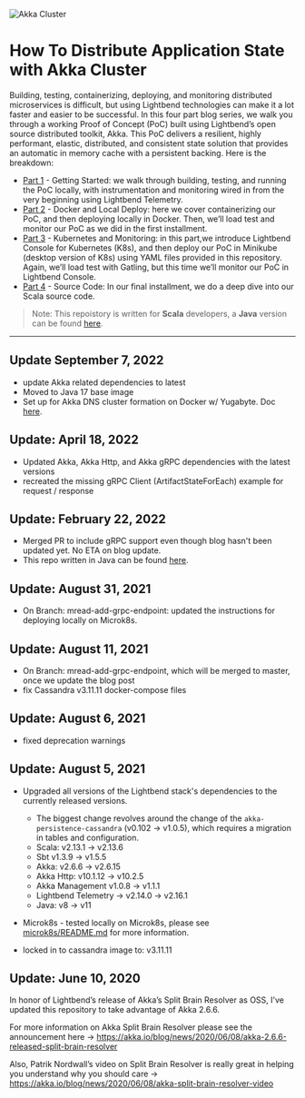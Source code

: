 ![Akka Cluster](Blog_Model.png)
# How To Distribute Application State with Akka Cluster

Building, testing, containerizing, deploying, and monitoring distributed microservices is difficult, but using Lightbend technologies can make it a lot faster and easier to be successful.
In this four part blog series, we walk you through a working Proof of Concept (PoC) built using Lightbend’s open source distributed toolkit, Akka. This PoC delivers a resilient, highly performant, elastic, distributed, and consistent state solution that provides an automatic in memory cache with a persistent backing. Here is the breakdown:
- [Part 1](https://www.lightbend.com/blog/how-to-distribute-application-state-with-akka-cluster-part-1-getting-started) - Getting Started: we walk through building, testing, and running the PoC locally, with instrumentation and monitoring wired in from the very beginning using Lightbend Telemetry. 
- [Part 2](https://www.lightbend.com/blog/how-to-distribute-application-state-with-akka-cluster-part-2-docker-and-local-deploy) - Docker and Local Deploy: here we cover containerizing our PoC, and then deploying locally in Docker. Then, we’ll load test and monitor our PoC as we did in the first installment.
- [Part 3](https://www.lightbend.com/blog/how-to-distribute-application-state-with-akka-cluster-part-3-kubernetes-monitoring) - Kubernetes and Monitoring: in this part,we introduce Lightbend Console for Kubernetes (K8s), and then deploy our PoC in Minikube (desktop version of K8s) using YAML files provided in this repository. Again, we’ll load test with Gatling, but this time we’ll monitor our PoC in Lightbend Console.
- [Part 4](https://www.lightbend.com/blog/how-to-distribute-application-state-with-akka-cluster-part-4-the-source-code) - Source Code: In our final installment, we do a deep dive into our Scala source code.
> Note: This repoistory is written for **Scala** developers, a **Java** version  can be found [here](https://github.com/michael-read/akka-typed-distributed-state-blog-java). 	
----------------
## Update September 7, 2022
- update Akka related dependencies to latest
- Moved to Java 17 base image
- Set up for Akka DNS cluster formation on Docker w/ Yugabyte. Doc [here](DOCKER_DNS_YUGABYTE.md).
 
## Update: April 18, 2022
- Updated Akka, Akka Http, and Akka gRPC dependencies with the latest versions
- recreated the missing gRPC Client (ArtifactStateForEach) example for request / response

## Update: February 22, 2022
- Merged PR to include gRPC support even though blog hasn't been updated yet. No ETA on blog update.
- This repo written in Java can be found [here](https://github.com/michael-read/akka-typed-distributed-state-blog-java).

## Update: August 31, 2021
- On Branch: mread-add-grpc-endpoint: updated the instructions for deploying locally on Microk8s.

## Update: August 11, 2021
- On Branch: mread-add-grpc-endpoint, which will be merged to master, once we update the blog post
- fix Cassandra v3.11.11 docker-compose files

## Update: August 6, 2021
- fixed deprecation warnings

## Update: August 5, 2021
- Upgraded all versions of the Lightbend stack's dependencies to the currently released versions.
  * The biggest change revolves around the change of the `akka-persistence-cassandra` (v0.102 -> v1.0.5), which requires a migration in tables and configuration.
  * Scala: v2.13.1 -> v2.13.6
  * Sbt v1.3.9 -> v1.5.5    
  * Akka: v2.6.6 -> v2.6.15
  * Akka Http: v10.1.12 -> v10.2.5
  * Akka Management v1.0.8 -> v1.1.1
  * Lightbend Telemetry -> v2.14.0 -> v2.16.1
  * Java: v8 -> v11    
    
- Microk8s - tested locally on Microk8s, please see [microk8s/README.md](microk8s/README.md) for more information.
- locked in to cassandra image to: v3.11.11

## Update: June 10, 2020

In honor of Lightbend’s release of Akka’s Split Brain Resolver as OSS, I’ve updated this repository to take advantage of Akka 2.6.6.

For more information on Akka Split Brain Resolver please see the announcement here → https://akka.io/blog/news/2020/06/08/akka-2.6.6-released-split-brain-resolver

Also, Patrik Nordwall’s video on Split Brain Resolver is really great in helping you understand why you should care → https://akka.io/blog/news/2020/06/08/akka-split-brain-resolver-video